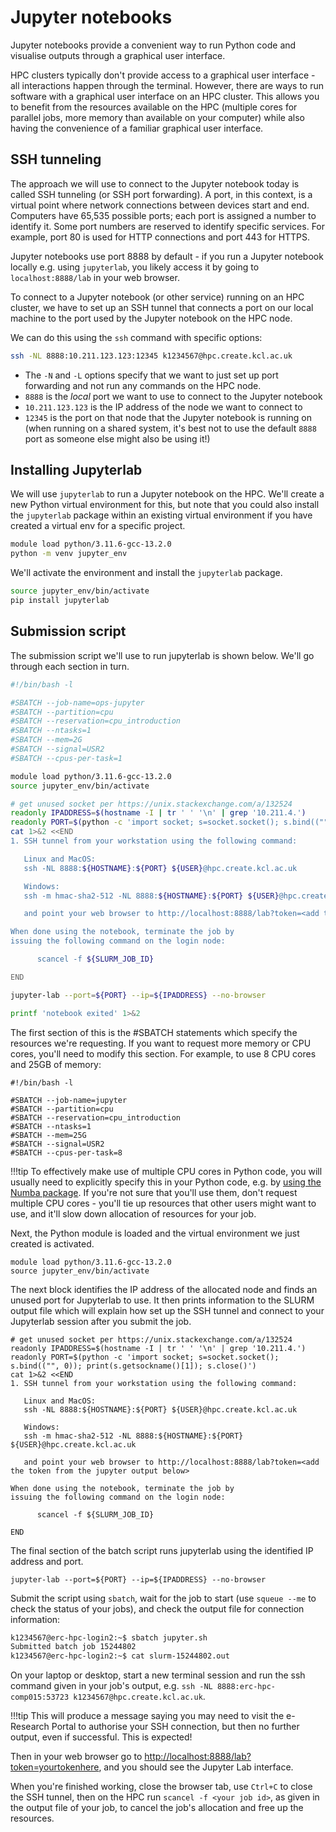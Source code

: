 # Jupyter notebooks

Jupyter notebooks provide a convenient way to run Python code and visualise outputs through a graphical user interface.

HPC clusters typically don't provide access to a graphical user interface - all interactions happen through the terminal.
However, there are ways to run software with a graphical user interface on an HPC cluster.
This allows you to benefit from the resources available on the HPC (multiple cores for parallel jobs, more memory than available on your computer)
while also having the convenience of a familiar graphical user interface.

## SSH tunneling

The approach we will use to connect to the Jupyter notebook today is called SSH tunneling (or SSH port forwarding).
A port, in this context, is a virtual point where network connections between devices start and end.
Computers have 65,535 possible ports; each port is assigned a number to identify it.
Some port numbers are reserved to identify specific services.
For example, port 80 is used for HTTP connections and port 443 for HTTPS.

Jupyter notebooks use port 8888 by default - if you run a Jupyter notebook locally e.g. using `jupyterlab`, you likely access it by going to `localhost:8888/lab` in your web browser.

To connect to a Jupyter notebook (or other service) running on an HPC cluster, we have to set up an SSH tunnel that connects a port on our local machine to the port used by the Jupyter notebook on the HPC node.

We can do this using the `ssh` command with specific options:

```bash
ssh -NL 8888:10.211.123.123:12345 k1234567@hpc.create.kcl.ac.uk
```

* The `-N` and `-L` options specify that we want to just set up port forwarding and not run any commands on the HPC node.
* `8888` is the _local_ port we want to use to connect to the Jupyter notebook
* `10.211.123.123` is the IP address of the node we want to connect to
* `12345` is the port on that node that the Jupyter notebook is running on (when running on a shared system, it's best not to use the default `8888` port as someone else might also be using it!)

## Installing Jupyterlab

We will use `jupyterlab` to run a Jupyter notebook on the HPC.
We'll create a new Python virtual environment for this,
but note that you could also install the `jupyterlab` package within an existing virtual environment if you have created a virtual env for a specific project.

```bash
module load python/3.11.6-gcc-13.2.0
python -m venv jupyter_env
```

We'll activate the environment and install the `jupyterlab` package.

```bash
source jupyter_env/bin/activate
pip install jupyterlab
```

## Submission script

The submission script we'll use to run jupyterlab is shown below.
We'll go through each section in turn.

```bash
#!/bin/bash -l

#SBATCH --job-name=ops-jupyter
#SBATCH --partition=cpu
#SBATCH --reservation=cpu_introduction
#SBATCH --ntasks=1
#SBATCH --mem=2G
#SBATCH --signal=USR2
#SBATCH --cpus-per-task=1

module load python/3.11.6-gcc-13.2.0
source jupyter_env/bin/activate

# get unused socket per https://unix.stackexchange.com/a/132524
readonly IPADDRESS=$(hostname -I | tr ' ' '\n' | grep '10.211.4.')
readonly PORT=$(python -c 'import socket; s=socket.socket(); s.bind(("", 0)); print(s.getsockname()[1]); s.close()')
cat 1>&2 <<END
1. SSH tunnel from your workstation using the following command:

   Linux and MacOS:
   ssh -NL 8888:${HOSTNAME}:${PORT} ${USER}@hpc.create.kcl.ac.uk

   Windows:
   ssh -m hmac-sha2-512 -NL 8888:${HOSTNAME}:${PORT} ${USER}@hpc.create.kcl.ac.uk

   and point your web browser to http://localhost:8888/lab?token=<add the token from the jupyter output below>

When done using the notebook, terminate the job by
issuing the following command on the login node:

      scancel -f ${SLURM_JOB_ID}

END

jupyter-lab --port=${PORT} --ip=${IPADDRESS} --no-browser

printf 'notebook exited' 1>&2
```

The first section of this is the #SBATCH statements which specify the resources we're requesting. If you want to request
more memory or CPU cores, you'll need to modify this section. For example, to use 8 CPU cores and 25GB of memory:

```text
#!/bin/bash -l

#SBATCH --job-name=jupyter
#SBATCH --partition=cpu
#SBATCH --reservation=cpu_introduction
#SBATCH --ntasks=1
#SBATCH --mem=25G
#SBATCH --signal=USR2
#SBATCH --cpus-per-task=8
```

!!!tip
    To effectively make use of multiple CPU cores in Python code, you will usually need to explicitly
    specify this in your Python code, e.g. by [using the Numba package](parallel_jobs.md#python-example).
    If you're not sure that you'll use them, don't request multiple CPU cores - you'll tie up resources
    that other users might want to use, and it'll slow down allocation of resources for your job.

Next, the Python module is loaded and the virtual environment we just created is activated.

```text
module load python/3.11.6-gcc-13.2.0
source jupyter_env/bin/activate
```

The next block identifies the IP address of the allocated node and finds an unused port for Jupyterlab to use.
It then prints information to the SLURM output file which will explain how set up the SSH tunnel and connect to your Jupyterlab session after you submit the job.

```text
# get unused socket per https://unix.stackexchange.com/a/132524
readonly IPADDRESS=$(hostname -I | tr ' ' '\n' | grep '10.211.4.')
readonly PORT=$(python -c 'import socket; s=socket.socket(); s.bind(("", 0)); print(s.getsockname()[1]); s.close()')
cat 1>&2 <<END
1. SSH tunnel from your workstation using the following command:

   Linux and MacOS:
   ssh -NL 8888:${HOSTNAME}:${PORT} ${USER}@hpc.create.kcl.ac.uk

   Windows:
   ssh -m hmac-sha2-512 -NL 8888:${HOSTNAME}:${PORT} ${USER}@hpc.create.kcl.ac.uk

   and point your web browser to http://localhost:8888/lab?token=<add the token from the jupyter output below>

When done using the notebook, terminate the job by
issuing the following command on the login node:

      scancel -f ${SLURM_JOB_ID}

END
```

The final section of the batch script runs jupyterlab using the identified IP address and port.

```text
jupyter-lab --port=${PORT} --ip=${IPADDRESS} --no-browser
```

Submit the script using `sbatch`, wait for the job to start (use `squeue --me` to check the status of your jobs),
and check the output file for connection information:

```bash
k1234567@erc-hpc-login2:~$ sbatch jupyter.sh
Submitted batch job 15244802
k1234567@erc-hpc-login2:~$ cat slurm-15244802.out
```

On your laptop or desktop, start a new terminal session and run the ssh command given in your job's output,
e.g. `ssh -NL 8888:erc-hpc-comp015:53723 k1234567@hpc.create.kcl.ac.uk`.

!!!tip
    This will produce a message saying you may need to visit the e-Research Portal to authorise
    your SSH connection, but then no further output, even if successful. This is expected!

Then in your web browser go to [http://localhost:8888/lab?token=yourtokenhere](http://localhost:8888), and you should see the Jupyter Lab interface.

When you're finished working, close the browser tab,
use `Ctrl+C` to close the SSH tunnel,
then on the HPC run `scancel -f <your job id>`, as given in the output file of your job, to cancel the
job's allocation and free up the resources.
